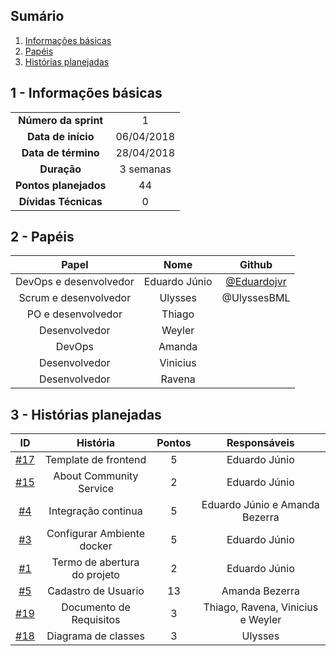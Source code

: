 ## Sumário

1. [Informações básicas](#1---informações-básicas)
1. [Papéis](#2---papéis)
1. [Histórias planejadas](#3---histórias-planejadas)


## 1 - Informações básicas

| | |
|:--:|:--:|
|**Número da sprint**|1|
|**Data de início**|06/04/2018|
|**Data de término**|28/04/2018|
|**Duração**|3 semanas|
|**Pontos planejados**|44|
|**Dívidas Técnicas**|0|

## 2 - Papéis

|Papel|Nome|Github|
|:---:|:--:|:--:|
|DevOps e desenvolvedor|Eduardo Júnio|[@Eduardojvr](https://github.com/Eduardojvr)|
|Scrum e desenvolvedor|Ulysses| @UlyssesBML|
|PO e desenvolvedor| Thiago| |
|Desenvolvedor| Weyler||
|DevOps| Amanda|
|Desenvolvedor|Vinicius||
|Desenvolvedor|Ravena||

## 3 - Histórias planejadas


|ID|História|Pontos|Responsáveis|
|:-:|:-----:|:----:|:----------:|
|[#17](https://github.com/SaviorsServices/CommunityService/issues/17)|Template de frontend|5|Eduardo Júnio|
|[#15](https://github.com/SaviorsServices/CommunityService/issues/13)|About Community Service|2|Eduardo Júnio|
|[#4](https://github.com/SaviorsServices/CommunityService/issues/4)|Integração continua|5|Eduardo Júnio e Amanda Bezerra| 
|[#3](https://github.com/SaviorsServices/CommunityService/issues/3)| Configurar Ambiente docker|5|Eduardo Júnio|
|[#1](https://github.com/SaviorsServices/CommunityService/issues/1)|Termo de abertura do projeto|2|Eduardo Júnio|
|[#5](https://github.com/SaviorsServices/CommunityService/issues/5)|Cadastro de Usuario|13|Amanda Bezerra|
|[#19](https://github.com/SaviorsServices/CommunityService/issues/19)| Documento de Requisitos|3| Thiago, Ravena, Vinicius e Weyler|
|[#18](https://github.com/SaviorsServices/CommunityService/issues/18)| Diagrama de classes|3|Ulysses|
